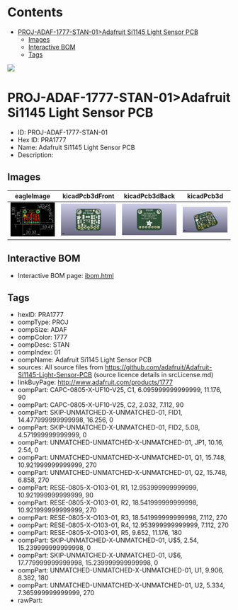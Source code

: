 



Contents
========

* [PROJ-ADAF-1777-STAN-01>Adafruit Si1145 Light Sensor PCB](#proj-adaf-1777-stan-01adafruit-si1145-light-sensor-pcb)
	* [Images](#images)
	* [Interactive BOM](#interactive-bom)
	* [Tags](#tags)
  
![][im]
# PROJ-ADAF-1777-STAN-01>Adafruit Si1145 Light Sensor PCB

- ID: PROJ-ADAF-1777-STAN-01
- Hex ID: PRA1777
- Name: Adafruit Si1145 Light Sensor PCB
- Description: 

## Images
  
  

|eagleImage|kicadPcb3dFront|kicadPcb3dBack|kicadPcb3d|
| :---: | :---: | :---: | :---: |
|[![eagleImage](eagleImage_140.png)](eagleImage_600.png)|[![kicadPcb3dFront](kicadPcb3dFront_140.png)](kicadPcb3dFront_600.png)|[![kicadPcb3dBack](kicadPcb3dBack_140.png)](kicadPcb3dBack_600.png)|[![kicadPcb3d](kicadPcb3d_140.png)](kicadPcb3d_600.png)|

## Interactive BOM

- Interactive BOM page: [ibom.html](kicad/bom/ibom.html)

## Tags

- hexID: PRA1777
- oompType: PROJ
- oompSize: ADAF
- oompColor: 1777
- oompDesc: STAN
- oompIndex: 01
- oompName: Adafruit Si1145 Light Sensor PCB
- sources: All source files from https://github.com/adafruit/Adafruit-Si1145-Light-Sensor-PCB (source licence details in srcLicense.md)
- linkBuyPage: http://www.adafruit.com/products/1777
- oompPart: CAPC-0805-X-UF10-V25, C1, 6.095999999999999, 11.176, 90
- oompPart: CAPC-0805-X-UF10-V25, C2, 2.032, 7.112, 90
- oompPart: SKIP-UNMATCHED-X-UNMATCHED-01, FID1, 14.477999999999998, 16.256, 0
- oompPart: SKIP-UNMATCHED-X-UNMATCHED-01, FID2, 5.08, 4.571999999999999, 0
- oompPart: UNMATCHED-UNMATCHED-X-UNMATCHED-01, JP1, 10.16, 2.54, 0
- oompPart: UNMATCHED-UNMATCHED-X-UNMATCHED-01, Q1, 15.748, 10.921999999999999, 270
- oompPart: UNMATCHED-UNMATCHED-X-UNMATCHED-01, Q2, 15.748, 6.858, 270
- oompPart: RESE-0805-X-O103-01, R1, 12.953999999999999, 10.921999999999999, 90
- oompPart: RESE-0805-X-O103-01, R2, 18.541999999999998, 10.921999999999999, 270
- oompPart: RESE-0805-X-O103-01, R3, 18.541999999999998, 7.112, 270
- oompPart: RESE-0805-X-O103-01, R4, 12.953999999999999, 7.112, 270
- oompPart: RESE-0805-X-O103-01, R5, 9.652, 11.176, 180
- oompPart: SKIP-UNMATCHED-X-UNMATCHED-01, U$5, 2.54, 15.239999999999998, 0
- oompPart: SKIP-UNMATCHED-X-UNMATCHED-01, U$6, 17.779999999999998, 15.239999999999998, 0
- oompPart: UNMATCHED-UNMATCHED-X-UNMATCHED-01, U1, 9.906, 8.382, 180
- oompPart: UNMATCHED-UNMATCHED-X-UNMATCHED-01, U2, 5.334, 7.365999999999999, 270
- rawPart: 



[im]: kicadPcb3d_450.png

